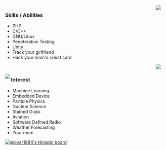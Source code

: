 <img src="https://user-images.githubusercontent.com/73097560/121835696-761b5c80-cd04-11eb-9d9c-6a4f6fb07724.gif" align="right"/>

### Skills / Abilities
* PHP
* C/C++
* GNU/Linux
* Peneteration Testing
* Unity
* Track your girlfriend
* Hack your mom's credit card


<img src="https://github-readme-stats-git-masterrstaa-rickstaa.vercel.app/api?username=Cvar1984&hide_border=true&show_icons=true&bg_color=0d1116&title_color=ce09ec&text_color=a4aacb&icon_color=007ec6" align="right"><br/>

<img src="https://github-readme-stats.vercel.app/api/top-langs/?username=Cvar1984&layout=pie&hide_border=true&show_icons=true&bg_color=0d1116&title_color=ce09ec&text_color=a4aacb&icon_color=007ec6" align="left">

### Interest
* Machine Learning
* Embedded Device
* Particle Physics
* Nuclear Science
* Stained Glass
* Aviation
* Software Defined Radio
* Weather Forecasting
* Your mom


[![@cvar1984's Holopin board](https://holopin.me/cvar1984)](https://holopin.io/@cvar1984)
